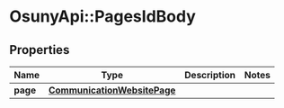 # OsunyApi::PagesIdBody

## Properties
Name | Type | Description | Notes
------------ | ------------- | ------------- | -------------
**page** | [**CommunicationWebsitePage**](CommunicationWebsitePage.md) |  | 

